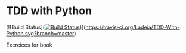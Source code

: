 # TDD with Python

[![Build 
Status]([![Build 
Status](https://travis-ci.org/Ladeia/machinelearning-alura.svg?branch=master)](https://travis-ci.org/Ladeia/machinelearning-alura.svg?branch=master))](https://travis-ci.org/Ladeia/TDD-With-Python.svg?branch=master)

Exercices for book

